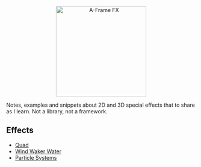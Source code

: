 <p align="center"><a href="https://diegomarcos.com/aframe-fx" target="_blank"><img width="240" alt="A-Frame FX" src="https://user-images.githubusercontent.com/39342/106046201-3c91de00-60e2-11eb-8b96-2956c1abf77b.png"></a></p>

<p>Notes, examples and snippets about 2D and 3D special effects that to share as I learn. Not a library, not a framework.</p>

## Effects

- [Quad](https://diegomarcos.com/aframe-fx/basics/quad/#3)
- [Wind Waker Water](https://diegomarcos.com/aframe-fx/wind-waker/water/#4)
- [Particle Systems](https://diegomarcos.com/aframe-fx/basics/particleSystem/)

